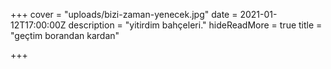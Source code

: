 +++
cover = "uploads/bizi-zaman-yenecek.jpg"
date = 2021-01-12T17:00:00Z
description = "yitirdim bahçeleri."
hideReadMore = true
title = "geçtim borandan kardan"

+++
